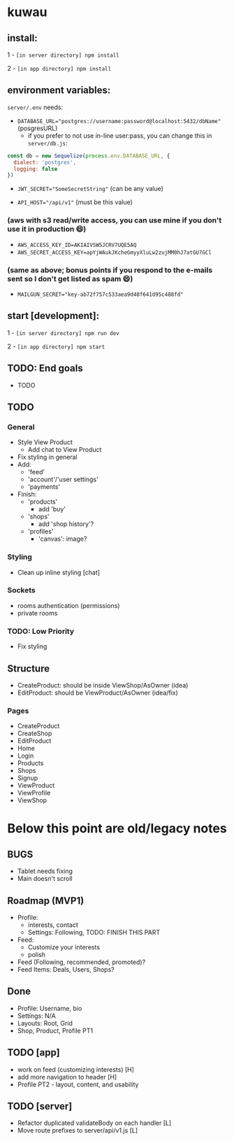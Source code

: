 # kuwau

## install:

1 - `[in server directory] npm install`

2 - `[in app directory] npm install`

## environment variables:

`server/.env` needs:

- `DATABASE_URL="postgres://username:password@localhost:5432/dbName"` (posgresURL)
  - if you prefer to not use in-line user:pass, you can change this in `server/db.js`:
```js
const db = new Sequelize(process.env.DATABASE_URL, {
  dialect: 'postgres',
  logging: false
})
```

- `JWT_SECRET="SomeSecretString"` (can be any value)

- `API_HOST="/api/v1"` (must be this value)

### (aws with s3 read/write access, you can use mine if you don't use it in production :smile:)
- `AWS_ACCESS_KEY_ID=AKIAIVSW5JCRV7UQE5AQ`
- `AWS_SECRET_ACCESS_KEY=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`

### (same as above; bonus points if you respond to the e-mails sent so I don't get listed as spam :smile:)
- `MAILGUN_SECRET="key-ab72f757c533aea9d48f641d95c488fd"`

## start [development]:

1 - `[in server directory] npm run dev`

2 - `[in app directory] npm start`

## TODO: End goals

- TODO

## TODO

### General

- Style View Product
  - Add chat to View Product
- Fix styling in general
- Add:
  - 'feed'
  - 'account'/'user settings'
  - 'payments'
- Finish:
  - 'products'
    - add 'buy'
  - 'shops'
    - add 'shop history'?
  - 'profiles'
    - 'canvas': image?

### Styling

- Clean up inline styling [chat]

### Sockets

- rooms authentication (permissions)
- private rooms

### TODO: Low Priority

- Fix styling

## Structure

- CreateProduct: should be inside ViewShop/AsOwner (idea)
- EditProduct: should be ViewProduct/AsOwner (idea/fix)

### Pages

- CreateProduct
- CreateShop
- EditProduct
- Home
- Login
- Products
- Shops
- Signup
- ViewProduct
- ViewProfile
- ViewShop

# Below this point are old/legacy notes

## BUGS

- Tablet needs fixing
- Main doesn't scroll

## Roadmap (MVP1)

- Profile:
  - interests, contact
  - Settings: Following, TODO: FINISH THIS PART
- Feed:
  - Customize your interests
  - polish
- Feed (Following, recommended, promoted)?
- Feed Items: Deals, Users, Shops?

## Done

- Profile: Username, bio
- Settings: N/A
- Layouts: Root, Grid
- Shop, Product, Profile PT1

## TODO [app]
- work on feed (customizing interests) [H]
- add more navigation to header [H]
- Profile PT2 - layout, content, and usability

## TODO [server]

* Refactor duplicated validateBody on each handler [L]
* Move route prefixes to server/api/v1.js [L]
